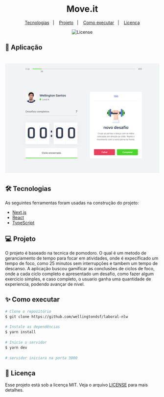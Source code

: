 
<h1 align="center">
    Move.it
</h1>



<p align="center">
  <a href="#-tecnologias">Tecnologias</a>&nbsp;&nbsp;&nbsp;|&nbsp;&nbsp;&nbsp;
  <a href="#-projeto">Projeto</a>&nbsp;&nbsp;&nbsp;|&nbsp;&nbsp;&nbsp;
  <a href="#-como-executar">Como executar</a>&nbsp;&nbsp;&nbsp;|&nbsp;&nbsp;&nbsp;
  <a href="#-licença">Licença</a>
</p>

<p align="center"> 
  <img alt="License" src="https://img.shields.io/static/v1?label=license&message=MIT&color=0174DF&labelColor=000000">
</p>

## 🚀 Aplicação

<h1 align="center">
  <img alt="LaboralNLW" title="#LaboralNLW" src="./screenshots/tela2nlw.png" />
</h1>

## 🛠 Tecnologias

As seguintes ferramentas foram usadas na construção do projeto:

- [Next.js](https://nextjs.org/)
- [React](https://pt-br.reactjs.org/)
- [TypeScript](https://www.typescriptlang.org/)

## 💻 Projeto

O projeto é baseado na tecnica de pomodoro. O qual é um metodo de geranciamento de tempo para focar 
em atividades, onde é expecificado um tempo de foco, como 25 minutos sem interrupções e tambem um
tempo de descanso. A aplicação buscou gamificar as conclusões de ciclos de foco, onde a cada ciclo completo e apresentado
um desafio, como fazer algum exercicio simples, e caso completo, o usuario ganha uma quantidade de experiencia, podendo avançar
de nivel.


## ✨ Como executar

```bash
# Clone o repositório
$ git clone https://github.com/wellingtondsf/laboral-nlw

# Instale as dependências
$ yarn install

# Inicie o servidor
$ yarn dev

# servidor iniciara na porta 3000
```

## 📜 Licença

Esse projeto está sob a licença MIT. Veja o arquivo [LICENSE](LICENSE) para mais detalhes.
